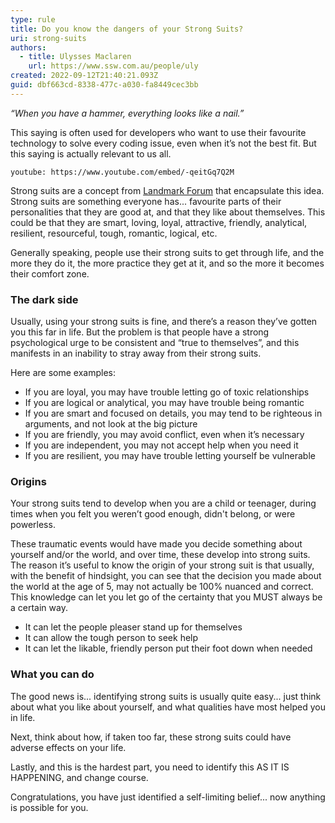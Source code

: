```yaml
---
type: rule
title: Do you know the dangers of your Strong Suits?
uri: strong-suits
authors:
  - title: Ulysses Maclaren
    url: https://www.ssw.com.au/people/uly
created: 2022-09-12T21:40:21.093Z
guid: dbf663cd-8338-477c-a030-fa8449cec3bb
---
```

*“When you have a hammer, everything looks like a nail.”*

This saying is often used for developers who want to use their favourite technology to solve every coding issue, even when it’s not the best fit. But this saying is actually relevant to us all.

<!--endintro-->

`youtube: https://www.youtube.com/embed/-qeitGq7Q2M`

Strong suits are a concept from [Landmark Forum](https://www.landmarkworldwide.com/the-landmark-forum) that encapsulate this idea. Strong suits are something everyone has... favourite parts of their personalities that they are good at, and that they like about themselves. This could be that they are smart, loving, loyal, attractive, friendly, analytical, resilient, resourceful, tough, romantic, logical, etc.

Generally speaking, people use their strong suits to get through life, and the more they do it, the more practice they get at it, and so the more it becomes their comfort zone. 

### The dark side

Usually, using your strong suits is fine, and there’s a reason they’ve gotten you this far in life. But the problem is that people have a strong psychological urge to be consistent and “true to themselves”, and this manifests in an inability to stray away from their strong suits.

Here are some examples:
- If you are loyal, you may have trouble letting go of toxic relationships 
- If you are logical or analytical, you may have trouble being romantic
- If you are smart and focused on details, you may tend to be righteous in arguments, and not look at the big picture
- If you are friendly, you may avoid conflict, even when it’s necessary
- If you are independent, you may not accept help when you need it
- If you are resilient, you may have trouble letting yourself be vulnerable

### Origins

Your strong suits tend to develop when you are a child or teenager, during times when you felt you weren’t good enough, didn't belong, or were powerless. 

These traumatic events would have made you decide something about yourself and/or the world, and over time, these develop into strong suits. The reason it’s useful to know the origin of your strong suit is that usually, with the benefit of hindsight, you can see that the decision you made about the world at the age of 5, may not actually be 100% nuanced and correct. This knowledge can let you let go of the certainty that you MUST always be a certain way.

- It can let the people pleaser stand up for themselves
- It can allow the tough person to seek help
- It can let the likable, friendly person put their foot down when needed

### What you can do

The good news is... identifying strong suits is usually quite easy... just think about what you like about yourself, and what qualities have most helped you in life.

Next, think about how, if taken too far, these strong suits could have adverse effects on your life.

Lastly, and this is the hardest part, you need to identify this AS IT IS HAPPENING, and change course. 

Congratulations, you have just identified a self-limiting belief... now anything is possible for you.
